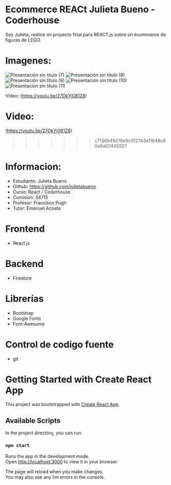# Ecommerce REACt Julieta Bueno - Coderhouse
Soy Julieta, realice mi proyecto final para REACT.js sobre un ecommerce de figuras de LEGO. 
# Imagenes:
![Presentación sin título (7)](https://user-images.githubusercontent.com/104010163/193627111-7a3fbe30-c0e5-40c6-94e7-3aa1e5480f68.jpg)
![Presentación sin título (8)](https://user-images.githubusercontent.com/104010163/193627128-fad754b7-77d9-49e8-a5b0-e40cb02ae43a.jpg)
![Presentación sin título (9)](https://user-images.githubusercontent.com/104010163/193627138-b4778fb8-6359-4f66-9688-e107af5537ce.jpg)
![Presentación sin título (10)](https://user-images.githubusercontent.com/104010163/193627152-fa544ed9-472b-4ca4-88ea-c72897241fc6.jpg)
![Presentación sin título (11)](https://user-images.githubusercontent.com/104010163/193627168-49286583-9cc2-4f5a-8322-3b805e997553.jpg)

Video:
(https://youtu.be/27DkYj081Z8)


# Video:
(https://youtu.be/27DkYj081Z8)
>>>>>>> c7136b49218e9c0f2743e11648c60e9d07445927

# Informacion:
- Estudiante: Julieta Bueno
- Github: https://github.com/julietabueno
- Curso: React / Coderhouse
- Comision: 34715
- Profesor: Francisco Pugh
- Tutor: Emanuel Acosta

# Frontend
- React.js

# Backend
- Firestore

# Librerías
- Bootstrap
- Google Fonts
- Font-Awesome

# Control de codigo fuente
- git

# Getting Started with Create React App
This project was bootstrapped with [Create React App](https://github.com/facebook/create-react-app).

## Available Scripts
In the project directory, you can run:
### `npm start`

Runs the app in the development mode.\
Open [http://localhost:3000](http://localhost:3000) to view it in your browser.

The page will reload when you make changes.\
You may also see any lint errors in the console.

